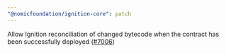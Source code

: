 ```yaml
---
"@nomicfoundation/ignition-core": patch
---
```


Allow Ignition reconciliation of changed bytecode when the contract has been successfully deployed ([#7006](https://github.com/NomicFoundation/hardhat/pull/7006))
